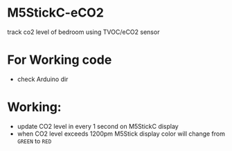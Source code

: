 # M5StickC-eCO2
track co2 level of bedroom using TVOC/eCO2 sensor

# For Working code
  - check Arduino dir
  
# Working: 
  - update CO2 level in every 1 second on M5StickC display
  - when CO2 level exceeds 1200pm M5Stick display color will change from `GREEN` to `RED`
